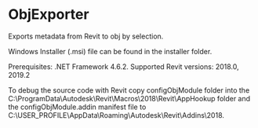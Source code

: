 # ObjExporter
Exports metadata from Revit to obj by selection.

Windows Installer (.msi) file can be found in the installer folder.

Prerequisites: .NET Framework 4.6.2. Supported Revit versions: 2018.0, 2019.2

To debug the source code with Revit copy configObjModule folder into the C:\ProgramData\Autodesk\Revit\Macros\2018\Revit\AppHookup folder and the configObjModule.addin manifest file to C:\USER_PROFILE\AppData\Roaming\Autodesk\Revit\Addins\2018.
